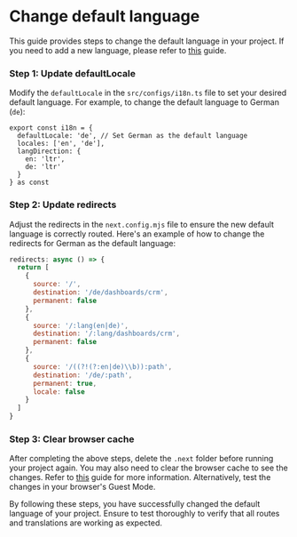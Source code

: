 # Change default language

This guide provides steps to change the default language in your project. If you need to add a new language, please refer to [this](/docs/guide/development/translation/add-language.md) guide.

### Step 1: Update defaultLocale

Modify the `defaultLocale` in the `src/configs/i18n.ts` file to set your desired default language. For example, to change the default language to German (`de`):

```tsx title="src/configs/i18n.ts"
export const i18n = {
  defaultLocale: 'de', // Set German as the default language
  locales: ['en', 'de'],
  langDirection: {
    en: 'ltr',
    de: 'ltr'
  }
} as const
```

### Step 2: Update redirects

Adjust the redirects in the `next.config.mjs` file to ensure the new default language is correctly routed. Here's an example of how to change the redirects for German as the default language:

```js title="next.config.mjs"
redirects: async () => {
  return [
    {
      source: '/',
      destination: '/de/dashboards/crm',
      permanent: false
    },
    {
      source: '/:lang(en|de)',
      destination: '/:lang/dashboards/crm',
      permanent: false
    },
    {
      source: '/((?!(?:en|de)\\b)):path',
      destination: '/de/:path',
      permanent: true,
      locale: false
    }
  ]
}
```

### Step 3: Clear browser cache

After completing the above steps, delete the `.next` folder before running your project again. You may also need to clear the browser cache to see the changes. Refer to [this](/docs/faqs/how-to-clear-browser-cache) guide for more information. Alternatively, test the changes in your browser's Guest Mode.

By following these steps, you have successfully changed the default language of your project. Ensure to test thoroughly to verify that all routes and translations are working as expected.
